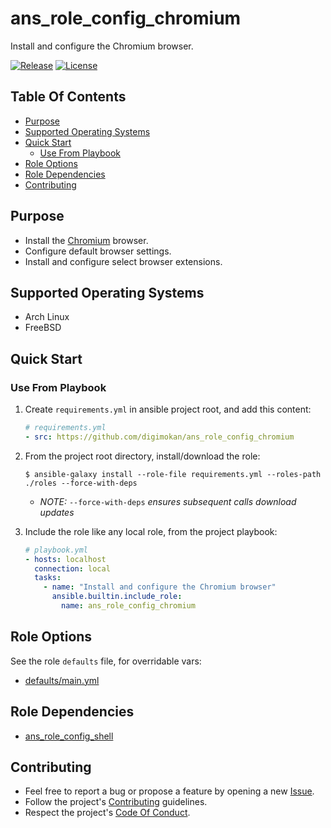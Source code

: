 # ans_role_config_chromium

Install and configure the Chromium browser.

[![Release](https://img.shields.io/github/release/digimokan/ans_role_config_chromium.svg?label=release)](https://github.com/digimokan/ans_role_config_chromium/releases/latest "Latest Release Notes")
[![License](https://img.shields.io/badge/license-MIT-blue.svg?label=license)](LICENSE.md "Project License")

## Table Of Contents

* [Purpose](#purpose)
* [Supported Operating Systems](#supported-operating-systems)
* [Quick Start](#quick-start)
    * [Use From Playbook](#use-from-playbook)
* [Role Options](#role-options)
* [Role Dependencies](#role-dependencies)
* [Contributing](#contributing)

## Purpose

* Install the [Chromium](https://en.wikipedia.org/wiki/Chromium_(web_browser)) browser.
* Configure default browser settings.
* Install and configure select browser extensions.

## Supported Operating Systems

* Arch Linux
* FreeBSD

## Quick Start

### Use From Playbook

1. Create `requirements.yml` in ansible project root, and add this content:

   ```yaml
   # requirements.yml
   - src: https://github.com/digimokan/ans_role_config_chromium
   ```

2. From the project root directory, install/download the role:

   ```shell
   $ ansible-galaxy install --role-file requirements.yml --roles-path ./roles --force-with-deps
   ```

   * _NOTE:_ `--force-with-deps` _ensures subsequent calls download updates_

3. Include the role like any local role, from the project playbook:

   ```yaml
   # playbook.yml
   - hosts: localhost
     connection: local
     tasks:
       - name: "Install and configure the Chromium browser"
         ansible.builtin.include_role:
           name: ans_role_config_chromium
   ```

## Role Options

See the role `defaults` file, for overridable vars:

  * [defaults/main.yml](../defaults/main.yml)

## Role Dependencies

* [ans_role_config_shell](https://github.com/digimokan/ans_role_vars_browser_search_providers)

## Contributing

* Feel free to report a bug or propose a feature by opening a new
  [Issue](https://github.com/digimokan/ans_role_config_chromium/issues).
* Follow the project's [Contributing](CONTRIBUTING.md) guidelines.
* Respect the project's [Code Of Conduct](CODE_OF_CONDUCT.md).

